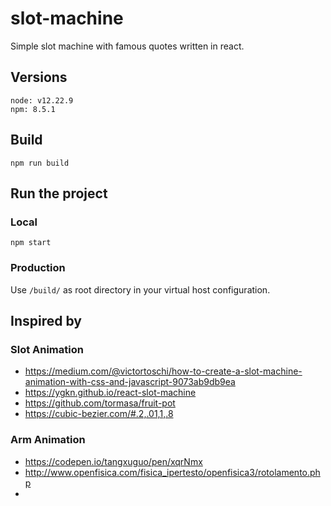 # slot-machine
Simple slot machine with famous quotes written in react.

## Versions
```
node: v12.22.9
npm: 8.5.1
```


## Build
```
npm run build
```

## Run the project
### Local
``
npm start
``
### Production
Use `/build/` as root directory in your virtual host configuration.

## Inspired by
### Slot Animation
- https://medium.com/@victortoschi/how-to-create-a-slot-machine-animation-with-css-and-javascript-9073ab9db9ea
- https://ygkn.github.io/react-slot-machine
- https://github.com/tormasa/fruit-pot
- https://cubic-bezier.com/#.2,.01,1,.8
### Arm Animation
- https://codepen.io/tangxuguo/pen/xqrNmx
- http://www.openfisica.com/fisica_ipertesto/openfisica3/rotolamento.php
- 